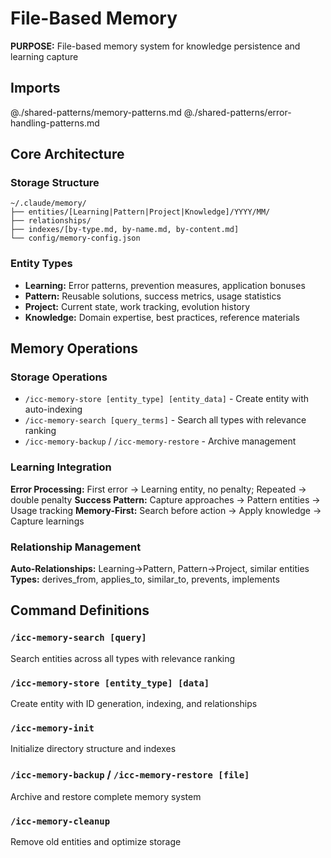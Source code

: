 # File-Based Memory

**PURPOSE:** File-based memory system for knowledge persistence and learning capture

## Imports
@./shared-patterns/memory-patterns.md
@./shared-patterns/error-handling-patterns.md

## Core Architecture

### Storage Structure
```
~/.claude/memory/
├── entities/[Learning|Pattern|Project|Knowledge]/YYYY/MM/
├── relationships/
├── indexes/[by-type.md, by-name.md, by-content.md]
└── config/memory-config.json
```

### Entity Types
- **Learning:** Error patterns, prevention measures, application bonuses
- **Pattern:** Reusable solutions, success metrics, usage statistics  
- **Project:** Current state, work tracking, evolution history
- **Knowledge:** Domain expertise, best practices, reference materials

## Memory Operations

### Storage Operations
- `/icc-memory-store [entity_type] [entity_data]` - Create entity with auto-indexing
- `/icc-memory-search [query_terms]` - Search all types with relevance ranking
- `/icc-memory-backup` / `/icc-memory-restore` - Archive management

### Learning Integration
**Error Processing:** First error → Learning entity, no penalty; Repeated → double penalty
**Success Pattern:** Capture approaches → Pattern entities → Usage tracking
**Memory-First:** Search before action → Apply knowledge → Capture learnings

### Relationship Management
**Auto-Relationships:** Learning→Pattern, Pattern→Project, similar entities
**Types:** derives_from, applies_to, similar_to, prevents, implements

## Command Definitions

### `/icc-memory-search [query]`
Search entities across all types with relevance ranking

### `/icc-memory-store [entity_type] [data]`
Create entity with ID generation, indexing, and relationships

### `/icc-memory-init`
Initialize directory structure and indexes

### `/icc-memory-backup` / `/icc-memory-restore [file]`
Archive and restore complete memory system

### `/icc-memory-cleanup`
Remove old entities and optimize storage